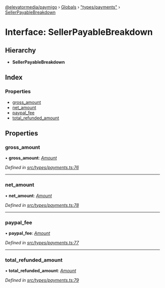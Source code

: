 [@elevatormedia/paymigo](../README.md) › [Globals](../globals.md) › ["types/payments"](../modules/_types_payments_.md) › [SellerPayableBreakdown](_types_payments_.sellerpayablebreakdown.md)

# Interface: SellerPayableBreakdown

## Hierarchy

-   **SellerPayableBreakdown**

## Index

### Properties

-   [gross_amount](_types_payments_.sellerpayablebreakdown.md#gross_amount)
-   [net_amount](_types_payments_.sellerpayablebreakdown.md#net_amount)
-   [paypal_fee](_types_payments_.sellerpayablebreakdown.md#paypal_fee)
-   [total_refunded_amount](_types_payments_.sellerpayablebreakdown.md#total_refunded_amount)

## Properties

### gross_amount

• **gross_amount**: _[Amount](_types_common_.amount.md)_

_Defined in [src/types/payments.ts:76](https://github.com/ELEVATORmedia/paymigo/blob/ae92c39/src/types/payments.ts#L76)_

---

### net_amount

• **net_amount**: _[Amount](_types_common_.amount.md)_

_Defined in [src/types/payments.ts:78](https://github.com/ELEVATORmedia/paymigo/blob/ae92c39/src/types/payments.ts#L78)_

---

### paypal_fee

• **paypal_fee**: _[Amount](_types_common_.amount.md)_

_Defined in [src/types/payments.ts:77](https://github.com/ELEVATORmedia/paymigo/blob/ae92c39/src/types/payments.ts#L77)_

---

### total_refunded_amount

• **total_refunded_amount**: _[Amount](_types_common_.amount.md)_

_Defined in [src/types/payments.ts:79](https://github.com/ELEVATORmedia/paymigo/blob/ae92c39/src/types/payments.ts#L79)_
